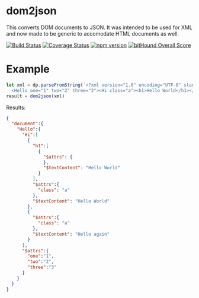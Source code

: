 # dom2json

This converts DOM documents to JSON. It was intended to be used for XML and now made to be generic to accomodate HTML documents as well.

[![Build Status](https://travis-ci.org/kahwee/dom2json.svg?branch=master)](https://travis-ci.org/kahwee/dom2json)
[![Coverage Status](https://coveralls.io/repos/github/kahwee/dom2json/badge.svg?branch=master)](https://coveralls.io/github/kahwee/dom2json?branch=master)
[![npm version](https://badge.fury.io/js/dom2json.svg)](https://badge.fury.io/js/dom2json)
[![bitHound Overall Score](https://www.bithound.io/github/kahwee/dom2json/badges/score.svg)](https://www.bithound.io/github/kahwee/dom2json)

# Example

```js
let xml = dp.parseFromString(`<?xml version="1.0" encoding="UTF-8" standalone="no"?>
  <Hello one="1" two="2" three="3"><Hi class="a"><h1>Hello World</h1></Hi><Hi class="a">Hello again</Hi></Hello>`, 'text/xml')
result = dom2json(xml)
```

Results:

```json
{
  "document":{
    "Hello":{
      "Hi":[
        {
          "h1":[
            {
              "$attrs": {
              },
              "$textContent": "Hello World"
            }
          ],
          "$attrs":{
            "class": "a"
          },
          "$textContent": "Hello World"
        },
        {
          "$attrs":{
            "class": "a"
          },
          "$textContent": "Hello again"
        }
      ],
      "$attrs":{
        "one":"1",
        "two":"2",
        "three":"3"
      }
    }
  }
}
```
